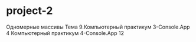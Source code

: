 ﻿# project-2
Одномерные массивы
Тема 9.Компьютерный практикум  3-Сonsole.App 4                 Компьютерный практикум 4-Console.App 12
